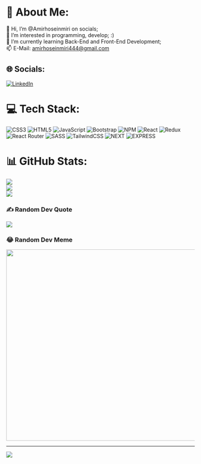# 💫 About Me:
👋 Hi, I’m @Amirhoseinmiri on socials;<br>👀 I’m interested in programming, develop; :)<br>🌱 I’m currently learning Back-End and Front-End Development;<br>📫 E-Mail: amirhoseinmiri444@gmail.com


## 🌐 Socials:
[![LinkedIn](https://img.shields.io/badge/LinkedIn-%230077B5.svg?logo=linkedin&logoColor=white)](https://linkedin.com/in/amirhossein-miri) 

# 💻 Tech Stack:
![CSS3](https://img.shields.io/badge/css3-%231572B6.svg?style=for-the-badge&logo=css3&logoColor=white) ![HTML5](https://img.shields.io/badge/html5-%23E34F26.svg?style=for-the-badge&logo=html5&logoColor=white) ![JavaScript](https://img.shields.io/badge/javascript-%23323330.svg?style=for-the-badge&logo=javascript&logoColor=%23F7DF1E) ![Bootstrap](https://img.shields.io/badge/bootstrap-%23563D7C.svg?style=for-the-badge&logo=bootstrap&logoColor=white) ![NPM](https://img.shields.io/badge/NPM-%23000000.svg?style=for-the-badge&logo=npm&logoColor=white) ![React](https://img.shields.io/badge/react-%2320232a.svg?style=for-the-badge&logo=react&logoColor=%2361DAFB) ![Redux](https://img.shields.io/badge/redux-%23593d88.svg?style=for-the-badge&logo=redux&logoColor=white) ![React Router](https://img.shields.io/badge/React_Router-CA4245?style=for-the-badge&logo=react-router&logoColor=white) ![SASS](https://img.shields.io/badge/SASS-hotpink.svg?style=for-the-badge&logo=SASS&logoColor=white) ![TailwindCSS](https://img.shields.io/badge/tailwindcss-%2338B2AC.svg?style=for-the-badge&logo=tailwind-css&logoColor=white) ![NEXT](https://img.shields.io/badge/next.js-000000?style=for-the-badge&logo=nextdotjs&logoColor=white) ![EXPRESS](https://img.shields.io/badge/Express.js-000000?logo=express&logoColor=fff&style=flat)
# 📊 GitHub Stats:
![](https://github-readme-stats.vercel.app/api?username=Amirhoseinmiri&theme=react&hide_border=false&include_all_commits=true&count_private=false)<br/>
![](https://github-readme-streak-stats.herokuapp.com/?user=Amirhoseinmiri&theme=react&hide_border=false)<br/>
![](https://github-readme-stats.vercel.app/api/top-langs/?username=Amirhoseinmiri&theme=react&hide_border=false&include_all_commits=true&count_private=false&layout=compact)

### ✍️ Random Dev Quote
![](https://quotes-github-readme.vercel.app/api?type=horizontal&theme=tokyonight)

### 😂 Random Dev Meme
<img src="https://rm.up.railway.app/" width="512px"/>

---
[![](https://visitcount.itsvg.in/api?id=Amirhoseinmiri&icon=0&color=0)](https://visitcount.itsvg.in)

<!-- Proudly created with GPRM ( https://gprm.itsvg.in ) -->
